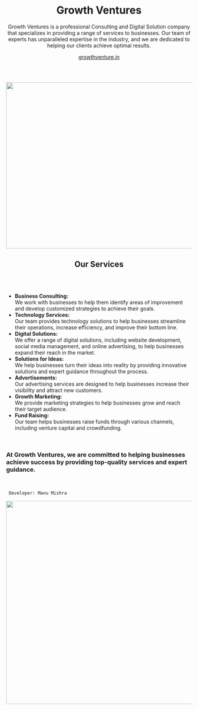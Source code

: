 <div align="center">
  <h1>Growth Ventures</h1>
  <p>Growth Ventures is a professional Consulting and Digital Solution company that specializes in providing a range of services to businesses. Our team of experts has unparalleled expertise in the industry, and we are dedicated to helping our clients achieve optimal results.</p>

  <a href="https://growthventure.in/">growthventure.in</a>

  <br>
  <div align="left" >
    <h2> <img src = "https://github.com/manumishra12/Growth_Ventures/blob/main/Growth%20Venture.gif" width = 800px height=450px> </h2>
  </div>
  
  <h2>Our Services</h2>
  <br>
  <br>

  <div align="left">
    <ul>
      <li><b>Business Consulting:</b> <br>We work with businesses to help them identify areas of improvement and develop customized strategies to achieve their goals.</li>
      <li><b>Technology Services:</b> <br>Our team provides technology solutions to help businesses streamline their operations, increase efficiency, and improve their bottom line.</li>
      <li><b>Digital Solutions:</b> <br>We offer a range of digital solutions, including website development, social media management, and online advertising, to help businesses expand their reach in the market.</li>
      <li><b>Solutions for Ideas:</b> <br>We help businesses turn their ideas into reality by providing innovative solutions and expert guidance throughout the process.</li>
      <li><b>Advertisements:</b> <br>Our advertising services are designed to help businesses increase their visibility and attract new customers.</li>
      <li><b>Growth Marketing:</b> <br>We provide marketing strategies to help businesses grow and reach their target audience.</li>
      <li><b>Fund Raising:</b> <br>Our team helps businesses raise funds through various channels, including venture capital and crowdfunding.</li>
    </ul>
  </div>
  <br>
  
  <h3 align="left">At Growth Ventures, we are committed to helping businesses achieve success by providing top-quality services and expert guidance.</h3>
</div>

 <br>                     

``` Developer: Manu Mishra```

<div float="right" width="400">
  <img align="left" height="550" width="800" src="Thumbnail.png">
</div>

<br>
